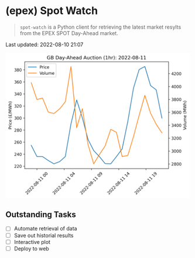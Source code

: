 # (epex) Spot Watch
> `spot-watch` is a Python client for retrieving the latest market resylts from the EPEX SPOT Day-Ahead market.

Last updated: 2022-08-10 21:07

![Long-term average](./docs/day_ahead_auction.png)

## Outstanding Tasks
- [ ] Automate retrieval of data
- [ ] Save out historial results
- [ ] Interactive plot
- [ ] Deploy to web